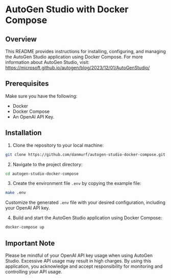 # AutoGen Studio with Docker Compose

## Overview

This README provides instructions for installing, configuring, and managing the AutoGen Studio application using Docker Compose. For more information about AutoGen Studio, visit: https://microsoft.github.io/autogen/blog/2023/12/01/AutoGenStudio/

## Prerequisites

Make sure you have the following:

- Docker
- Docker Compose
- An OpenAI API Key.

## Installation

1. Clone the repository to your local machine:

```bash
git clone https://github.com/danmurf/autogen-studio-docker-compose.git
```

2. Navigate to the project directory:

```bash
cd autogen-studio-docker-compose
```

3. Create the environment file `.env` by copying the example file:

```bash
make .env
```

Customize the generated `.env` file with your desired configuration, including your OpenAI API key.

4. Build and start the AutoGen Studio application using Docker Compose:

```bash
docker-compose up
```

## Important Note

Please be mindful of your OpenAI API key usage when using AutoGen Studio. Excessive API usage may result in high charges. By using this application, you acknowledge and accept responsibility for monitoring and controlling your API usage.
